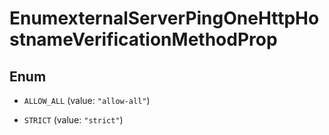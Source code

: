 

# EnumexternalServerPingOneHttpHostnameVerificationMethodProp

## Enum


* `ALLOW_ALL` (value: `"allow-all"`)

* `STRICT` (value: `"strict"`)



